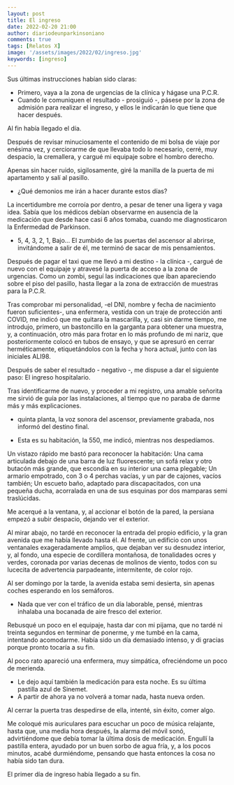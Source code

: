 ```yaml
---
layout: post
title: El ingreso
date: 2022-02-20 21:00
author: diariodeunparkinsoniano
comments: true
tags: [Relatos X]
image: '/assets/images/2022/02/ingreso.jpg'
keywords: [ingreso]
---
```


Sus últimas instrucciones habían sido claras:

- Primero, vaya a la zona de urgencias de la clínica y hágase una P.C.R.
- Cuando le comuniquen el resultado - prosiguió -, pásese por la zona de admisión para realizar el ingreso, y ellos le indicarán lo que tiene que hacer después.

Al fin había llegado el día.

Después de revisar minuciosamente el contenido de mi bolsa de viaje por enésima vez, y cerciorarme de que llevaba todo lo necesario, cerré, muy despacio, la cremallera, y cargué mi equipaje sobre el hombro derecho.

Apenas sin hacer ruido, sigilosamente, giré la manilla de la puerta de mi apartamento y salí al pasillo.

- ¿Qué demonios me irán a hacer durante estos días?
  
La incertidumbre me corroía por dentro, a pesar de tener una ligera y vaga idea. Sabía que los médicos debían observarme en ausencia de la medicación que desde hace casi 6 años tomaba, cuando me diagnosticaron la Enfermedad de Parkinson.

- 5, 4, 3, 2, 1, Bajo... El zumbido de las puertas del ascensor al abrirse, invitándome a salir de él, me terminó de sacar de mis pensamientos.

Después de pagar el taxi que me llevó a mi destino - la clínica -, cargué de nuevo con el equipaje y atravesé la puerta de acceso a la zona de urgencias. Como un zombi, seguí las indicaciones que iban apareciendo sobre el piso del pasillo, hasta llegar a la zona de extracción de muestras para la P.C.R.

Tras comprobar mi personalidad, -el DNI, nombre y fecha de nacimiento fueron suficientes-, una enfermera, vestida con un traje de protección anti COVID, me indicó que me quitara la mascarilla, y, casi sin darme tiempo, me introdujo, primero, un bastoncillo en la garganta para obtener una muestra, y, a continuación, otro más para frotar en lo más profundo de mi nariz, que posteriormente  colocó en tubos de ensayo, y que se apresuró en cerrar herméticamente, etiquetándolos con la fecha y hora actual, junto con las iniciales ALI98.

Después de saber el resultado - negativo -, me dispuse a dar el siguiente paso: El ingreso hospitalario.

Tras identificarme de nuevo, y proceder a mi registro, una amable señorita me sirvió de guía por las instalaciones, al tiempo que no paraba de darme más y más explicaciones.

- quinta planta, la voz sonora del ascensor, previamente grabada, nos informó del destino final.

- Esta es su habitación, la 550, me indicó, mientras nos despedíamos.

Un vistazo rápido me bastó para reconocer la habitación: Una cama articulada debajo de una barra de luz fluorescente; un sofá relax y otro butacón más grande, que escondía en su interior una cama plegable; Un armario empotrado, con 3 o 4 perchas vacías, y un par de cajones, vacíos también; Un escueto baño, adaptado para discapacitados, con una pequeña ducha, acorralada en una de sus esquinas por dos mamparas semi traslúcidas.

Me acerqué a la ventana, y, al accionar el botón de la pared, la persiana empezó a subir despacio, dejando ver el exterior.

Al mirar abajo, no tardé en reconocer la entrada del propio edificio, y la gran avenida que me había llevado hasta él. Al frente, un edificio con unos ventanales exageradamente amplios, que dejaban ver su desnudez interior, y, al fondo, una especie de cordillera montañosa, de tonalidades ocres y verdes, coronada por varias decenas de molinos de viento, todos con su lucecita de advertencia parpadeante, intermitente, de color rojo.

Al ser domingo por la tarde, la avenida estaba semi desierta, sin apenas coches esperando en los semáforos.

- Nada que ver con el tráfico de un día laborable, pensé, mientras inhalaba una bocanada de aire fresco del exterior.

Rebusqué un poco en el equipaje, hasta dar con mi pijama, que no tardé ni treinta segundos en terminar de ponerme, y me tumbé en la cama, intentando acomodarme. Había sido un día demasiado intenso, y di gracias porque pronto tocaría a su fin.

Al poco rato apareció una enfermera, muy simpática, ofreciéndome un poco de merienda.

- Le dejo aquí también la medicación para esta noche. Es su última pastilla azul de Sinemet.
- A partir de ahora ya no volverá a tomar nada, hasta nueva orden.

Al cerrar la puerta tras despedirse de ella, intenté, sin éxito, comer algo.

Me coloqué mis auriculares para escuchar un poco de música relajante, hasta que, una media hora después, la alarma del móvil sonó, advirtiéndome que debía tomar la última dosis de medicación. Engullí la pastilla entera, ayudado por un buen sorbo de agua fría, y, a los pocos minutos, acabé durmiéndome, pensando que hasta entonces la cosa no había sido tan dura.

El primer día de ingreso había llegado a su fin.
